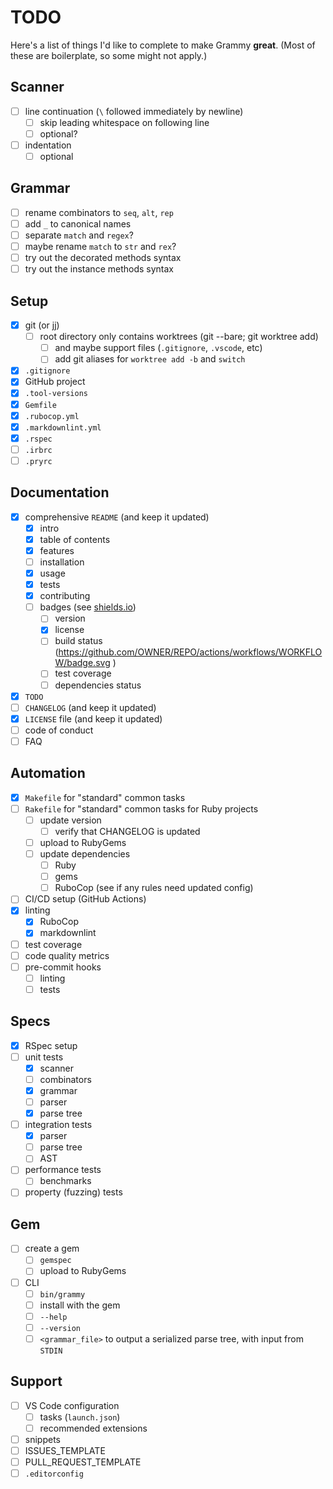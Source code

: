 # TODO

Here's a list of things I'd like to complete to make Grammy **great**.
(Most of these are boilerplate, so some might not apply.)

## Scanner

- [ ] line continuation (`\` followed immediately by newline)
    - [ ] skip leading whitespace on following line
    - [ ] optional?
- [ ] indentation
    - [ ] optional

## Grammar

- [ ] rename combinators to `seq`, `alt`, `rep`
- [ ] add `_` to canonical names
- [ ] separate `match` and `regex`?
- [ ] maybe rename `match` to `str` and `rex`?
- [ ] try out the decorated methods syntax
- [ ] try out the instance methods syntax

## Setup

- [x] git (or jj)
    - [ ] root directory only contains worktrees (git --bare; git worktree add)
        - [ ] and maybe support files (`.gitignore`, `.vscode`, etc)
        - [ ] add git aliases for `worktree add -b` and `switch`
- [x] `.gitignore`
- [x] GitHub project
- [x] `.tool-versions`
- [x] `Gemfile`
- [x] `.rubocop.yml`
- [x] `.markdownlint.yml`
- [x] `.rspec`
- [ ] `.irbrc`
- [ ] `.pryrc`

## Documentation

- [x] comprehensive `README` (and keep it updated)
    - [x] intro
    - [x] table of contents
    - [x] features
    - [ ] installation
    - [x] usage
    - [x] tests
    - [x] contributing
    - [ ] badges (see [shields.io](https://shields.io/))
        - [ ] version
        - [x] license
        - [ ] build status (https://github.com/OWNER/REPO/actions/workflows/WORKFLOW/badge.svg
        )
        - [ ] test coverage
        - [ ] dependencies status
- [x] `TODO`
- [ ] `CHANGELOG` (and keep it updated)
- [x] `LICENSE` file (and keep it updated)
- [ ] code of conduct
- [ ] FAQ

## Automation

- [x] `Makefile` for "standard" common tasks
- [ ] `Rakefile` for "standard" common tasks for Ruby projects
    - [ ] update version
        - [ ] verify that CHANGELOG is updated
    - [ ] upload to RubyGems
    - [ ] update dependencies
        - [ ] Ruby
        - [ ] gems
        - [ ] RuboCop (see if any rules need updated config)
- [ ] CI/CD setup (GitHub Actions)
- [x] linting
    - [x] RuboCop
    - [x] markdownlint
- [ ] test coverage
- [ ] code quality metrics
- [ ] pre-commit hooks
    - [ ] linting
    - [ ] tests

## Specs

- [x] RSpec setup
- [ ] unit tests
    - [x] scanner
    - [ ] combinators
    - [x] grammar
    - [ ] parser
    - [x] parse tree
- [ ] integration tests
    - [x] parser
    - [ ] parse tree
    - [ ] AST
- [ ] performance tests
    - [ ] benchmarks
- [ ] property (fuzzing) tests

## Gem

- [ ] create a gem
    - [ ] `gemspec`
    - [ ] upload to RubyGems
- [ ] CLI
    - [ ] `bin/grammy`
    - [ ] install with the gem
    - [ ] `--help`
    - [ ] `--version`
    - [ ] `<grammar_file>` to output a serialized parse tree, with input from `STDIN`

## Support

- [ ] VS Code configuration
    - [ ] tasks (`launch.json`)
    - [ ] recommended extensions
- [ ] snippets
- [ ] ISSUES_TEMPLATE
- [ ] PULL_REQUEST_TEMPLATE
- [ ] `.editorconfig`
